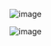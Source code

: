 ![image](https://user-images.githubusercontent.com/57666307/183341569-46a89a45-f6c9-48c3-92a2-d1a81fe24875.png)


![image](https://user-images.githubusercontent.com/57666307/183359676-f1694360-4555-4d6d-a196-ee7f0a2e8237.png)

